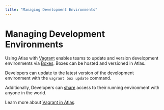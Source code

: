 ```yaml
---
title: "Managing Development Environments"
---
```


# Managing Development Environments

Using Atlas with [Vagrant](https://www.vagrantup.com) enables teams to update and version
development environments via [Boxes](/help/vagrant/boxes). Boxes can be
hosted and versioned in Atlas.

Developers can update to the latest version of the development
environment with the `vagrant box update` command.

Additionally, Developers can [share](/help/vagrant/shares) access to their running environment
with anyone in the world.

Learn more about [Vagrant in Atlas](/help/vagrant/features).
